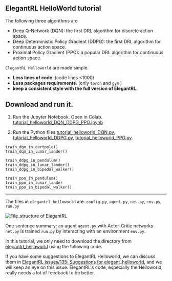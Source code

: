 ## ElegantRL HelloWorld tutorial

The following three algorithms are 
- Deep Q-Network (DQN): the first DRL algorithm for discrete action space.
- Deep Deterministic Policy Gradient (DDPG): the first DRL algorithm for continuous action space.
- Proximal Policy Gradient (PPO): a popular DRL algorithm for continuous action space.


`ElegantRL Helloworld` are made simple.
- **Less lines of code**. (code lines <1000)
- **Less packages requirements**. (only `torch` and `gym` )
- **keep a consistent style with the full version of ElegantRL**.


## Download and run it.

1. Run the Jupyter Notebook. Open in Colab. [tutorial_helloworld_DQN_DDPG_PPO.ipynb](https://github.com/AI4Finance-Foundation/ElegantRL/blob/master/tutorial_helloworld_DQN_DDPG_PPO.ipynb)

2. Run the Python files [tutorial_helloworld_DQN.py](https://github.com/AI4Finance-Foundation/ElegantRL/blob/master/elegantrl_helloworld/tutorial_helloworld_DQN.py), [ tutorial_helloworld_DDPG.py](https://github.com/AI4Finance-Foundation/ElegantRL/blob/master/elegantrl_helloworld/tutorial_helloworld_DDPG.py), [tutorial_helloworld_PPO.py](https://github.com/AI4Finance-Foundation/ElegantRL/blob/master/elegantrl_helloworld/tutorial_helloworld_PPO.py).
```
train_dqn_in_cartpole()
train_dqn_in_lunar_lander()

train_ddpg_in_pendulum()
train_ddpg_in_lunar_lander()
train_ddpg_in_bipedal_walker()

train_ppo_in_pendulum()
train_ppo_in_lunar_lander
train_ppo_in_bipedal_walker()
```

---


The files in `elegantrl_helloworld` are:
`config.py`, `agent.py`, `net.py`, `env.py`, `run.py`

![File_structure of ElegantRL](https://github.com/AI4Finance-Foundation/ElegantRL/raw/master/figs/File_structure.png)

One sentence summary: an agent `agent.py` with Actor-Critic networks `net.py` is trained `run.py` by interacting with an environment `env.py`.


In this tutorial, we only need to download the directory from [elegantrl_helloworld](https://github.com/AI4Finance-Foundation/ElegantRL/tree/master/elegantrl_helloworld) using the following code.


If you have some suggestions to ElegantRL Helloworld, we can discuss them in [ElegantRL issues/135: Suggestions for elegant_helloworld](https://github.com/AI4Finance-Foundation/ElegantRL/issues/135), and we will keep an eye on this issue.
ElegantRL's code, especially the Helloworld, really needs a lot of feedback to be better.
